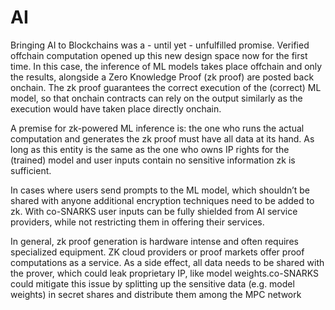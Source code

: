 # AI

Bringing AI to Blockchains was a - until yet - unfulfilled promise. Verified offchain computation opened up this new design space now for the first time. In this case, the inference of ML models takes place offchain and only the results, alongside a Zero Knowledge Proof (zk proof) are posted back onchain. The zk proof guarantees the correct execution of the (correct) ML model, so that onchain contracts can rely on the output similarly as the execution would have taken place directly onchain.

A premise for zk-powered ML inference is:  the one who runs the actual computation and generates the zk proof must have all data at its hand. As long as this entity is the same as the one who owns IP rights for the (trained) model and user inputs contain no sensitive information zk is sufficient.

In cases where users send prompts to the ML model, which shouldn’t be shared with anyone additional encryption techniques need to be added to zk. With co-SNARKS user inputs can be fully shielded from AI service providers, while not restricting them in offering their services.

In general, zk proof generation is hardware intense and often requires specialized equipment. ZK cloud providers or proof markets offer proof computations as a service. As a side effect, all data needs to be shared with the prover, which could leak proprietary IP, like model weights.co-SNARKS could mitigate this issue by splitting up the sensitive data (e.g. model weights) in secret shares and distribute them among the MPC network

